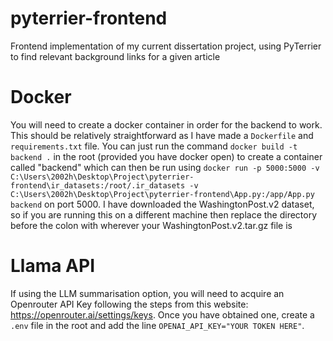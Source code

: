 # pyterrier-frontend
Frontend implementation of my current dissertation project, using PyTerrier to find relevant background links for a given article

# Docker
You will need to create a docker container in order for the backend to work. This should be relatively straightforward as I have
made a `Dockerfile` and `requirements.txt` file. You can just run the command `docker build -t backend .` in the root (provided
you have docker open) to create a container called "backend" which can then be run using `docker run -p 5000:5000 -v C:\Users\2002h\Desktop\Project\pyterrier-frontend\ir_datasets:/root/.ir_datasets -v C:\Users\2002h\Desktop\Project\pyterrier-frontend\App.py:/app/App.py backend` on port 5000. I have downloaded the WashingtonPost.v2 dataset, so if you are running this on a different machine then replace the directory before the colon with wherever your WashingtonPost.v2.tar.gz file is

# Llama API
If using the LLM summarisation option, you will need to acquire an Openrouter API Key following the steps from this website: https://openrouter.ai/settings/keys. Once you have obtained one, create a `.env` file in the root and add the line `OPENAI_API_KEY="YOUR TOKEN HERE"`.